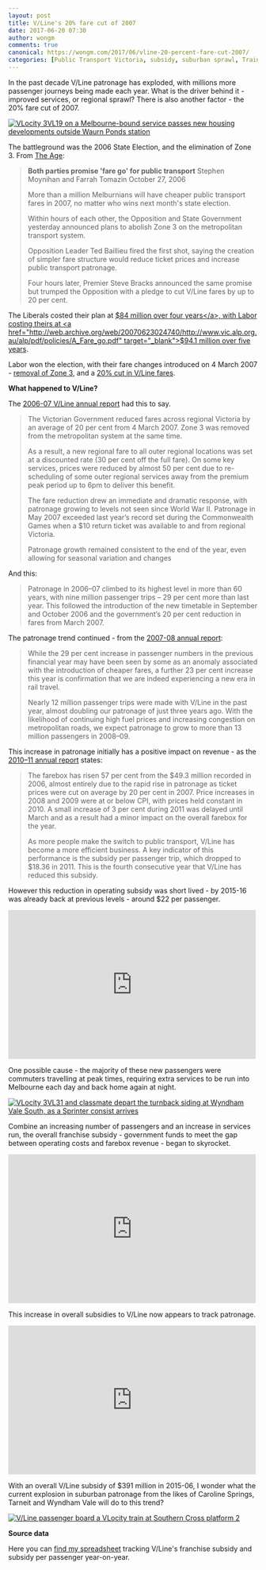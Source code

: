 ```yaml
---
layout: post
title: V/Line's 20% fare cut of 2007
date: 2017-06-20 07:30
author: wongm
comments: true
canonical: https://wongm.com/2017/06/vline-20-percent-fare-cut-2007/
categories: [Public Transport Victoria, subsidy, suburban sprawl, Trains, transport planning, V/Line]
---
```

In the past decade V/Line patronage has exploded, with millions more passenger journeys being made each year. What is the driver behind it - improved services, or regional sprawl? There is also another factor - the 20% fare cut of 2007.

<a href="http://railgallery.wongm.com/vline-geelong/F111_9467.jpg.html"><img src="http://railgallery.wongm.com/cache/vline-geelong/F111_9467_500.jpg" alt="VLocity 3VL19 on a Melbourne-bound service passes new housing developments outside Waurn Ponds station" /></a>

The battleground was the 2006 State Election, and the elimination of Zone 3. From <a href="http://www.theage.com.au/news/vicelection06news/both-parties-promise-fare-go-for-public-transport/2006/10/26/1161749253997.html" target="_blank">The Age</a>:

<blockquote><strong>Both parties promise 'fare go' for public transport</strong>
Stephen Moynihan and Farrah Tomazin
October 27, 2006

More than a million Melburnians will have cheaper public transport fares in 2007, no matter who wins next month's state election.

Within hours of each other, the Opposition and State Government yesterday announced plans to abolish Zone 3 on the metropolitan transport system.

Opposition Leader Ted Baillieu fired the first shot, saying the creation of simpler fare structure would reduce ticket prices and increase public transport patronage.

Four hours later, Premier Steve Bracks announced the same promise but trumped the Opposition with a pledge to cut V/Line fares by up to 20 per cent.</blockquote>

The Liberals costed their plan at <a href="http://web.archive.org/web/20070721225439/http://www.vic.liberal.org.au/documents/Zone%203.pdf" target="_blank">$84 million over four years</a>, with Labor costing theirs at <a href="http://web.archive.org/web/20070623024740/http://www.vic.alp.org.au/alp/pdf/policies/A_Fare_go.pdf" target="_blank">$94.1 million over five years</a>.

Labor won the election, with their fare changes introduced on 4 March 2007 - <a href="http://web.archive.org/web/20070303111209/http://www.metlinkmelbourne.com.au/news/media_releases/metropolitan_general/public_transport_now_has_just_two_zones" target="_blank">removal of Zone 3</a>, and a <a href="http://web.archive.org/web/20070306073302/http://www.viclink.com.au:80/fares_tickets/v_line_fares_tickets/your_fare_questions_answered" target="_blank">20% cut in V/Line fares</a>.

<strong>What happened to V/Line?</strong>

The <a href="https://corporate.vline.com.au/getattachment/6b0a5661-1bb5-4334-84ac-58b23579ea34/Annual-Report-2006-07" target="_blank">2006-07 V/Line annual report</a> had this to say.

<blockquote>The Victorian Government reduced fares across regional Victoria by an average of 20 per cent from 4 March 2007. Zone 3 was removed from the metropolitan system at the same time.

As a result, a new regional fare to all outer regional locations was set at a discounted rate (30 per cent off the full fare). On some key services, prices were reduced by almost 50 per cent due to re-scheduling of some outer regional services away from the premium peak period up to 6pm to deliver this benefit.

The fare reduction drew an immediate and dramatic response, with patronage growing to levels not seen since World War II. Patronage in May 2007 exceeded last year’s record set during the Commonwealth Games when a $10 return ticket was available to and from regional Victoria. 

Patronage growth remained consistent to the end of the year, even allowing for seasonal variation and changes</blockquote>

And this:

<blockquote>Patronage in 2006–07 climbed to its highest level in more than 60 years, with nine million passenger trips – 29 per cent more than last year. This followed the introduction of the new timetable in September and October 2006 and the government’s 20 per cent reduction in fares from March 2007.</blockquote>

The patronage trend continued - from the <a href="https://corporate.vline.com.au/getattachment/c3d2f1da-9549-4ea3-9bd9-64f7a1155a12/Annual-Report-2007-08" target="_blank">2007-08 annual report</a>:

<blockquote>While the 29 per cent increase in passenger numbers in the previous financial year may have been seen by some as an anomaly associated with the introduction of cheaper 
fares, a further 23 per cent increase this year is confirmation that we are indeed experiencing a new era in rail travel.

Nearly 12 million passenger trips were made with V/Line in the past year, almost doubling our patronage of just three years ago. With the likelihood of continuing high fuel prices and increasing congestion on metropolitan roads, we expect patronage to grow to more than 13 million passengers in 2008–09.</blockquote>

This increase in patronage initially has a positive impact on revenue - as the <a href="https://corporate.vline.com.au/getattachment/26b9646d-7aa5-4da5-a2f5-c2a252cba7c9/Annual-Report-2010-11" target="_blank">2010–11 annual report</a> states:

<blockquote>The farebox has risen 57 per cent from the $49.3 million recorded in 2006, almost entirely due to the rapid rise in patronage as ticket prices were cut on average by 20 per cent in 2007. Price increases in 2008 and 2009 were at or below CPI, with prices held constant in 2010. A small increase of 3 per cent during 2011 was delayed until March and as a result had a minor impact on the overall farebox for the year. 

As more people make the switch to public transport, V/Line has become a more efficient business. A key indicator of this performance is the subsidy per passenger trip, which dropped to $18.36 in 2011. This is the fourth consecutive year that V/Line has reduced this subsidy.</blockquote>

However this reduction in operating subsidy was short lived - by 2015-16 was already back at previous levels - around $22 per passenger.

<iframe width="500" height="300" seamless frameborder="0" scrolling="no" src="https://docs.google.com/spreadsheets/d/1rFWGZfjTmt6I_4cpZWscYu-heFOhfH2BX8nK7vLKEyw/pubchart?oid=1046480338&amp;format=interactive"></iframe>

One possible cause - the majority of these new passengers were commuters travelling at peak times, requiring extra services to be run into Melbourne each day and back home again at night.

<a href="http://railgallery.wongm.com/vline-regional-rail-link/F113_2282.jpg.html"><img src="http://railgallery.wongm.com/cache/vline-regional-rail-link/F113_2282_500.jpg" alt="VLocity 3VL31 and classmate depart the turnback siding at Wyndham Vale South, as a Sprinter consist arrives" /></a>

Combine an increasing number of passengers and an increase in services run, the overall franchise subsidy - government funds to meet the gap between operating costs and farebox revenue - began to skyrocket.

<iframe width="500" height="300" seamless frameborder="0" scrolling="no" src="https://docs.google.com/spreadsheets/d/1rFWGZfjTmt6I_4cpZWscYu-heFOhfH2BX8nK7vLKEyw/pubchart?oid=1919638891&amp;format=interactive"></iframe>

This increase in overall subsidies to V/Line now appears to track patronage.

<iframe width="500" height="300" seamless frameborder="0" scrolling="no" src="https://docs.google.com/spreadsheets/d/1rFWGZfjTmt6I_4cpZWscYu-heFOhfH2BX8nK7vLKEyw/pubchart?oid=904465988&amp;format=interactive"></iframe>

With an overall V/Line subsidy of $391 million in 2015-06, I wonder what the current explosion in suburban patronage from the likes of Caroline Springs, Tarneit and Wyndham Vale will do to this trend?

<a href="http://railgallery.wongm.com/vline-southern-cross/F119_6946.jpg.html"><img src="http://railgallery.wongm.com/cache/vline-southern-cross/F119_6946_500.jpg" alt="V/Line passenger board a VLocity train at Southern Cross platform 2" /></a>

<strong>Source data</strong>

Here you can <a href="https://docs.google.com/spreadsheets/d/1rFWGZfjTmt6I_4cpZWscYu-heFOhfH2BX8nK7vLKEyw/edit#gid=0" target="_blank">find my spreadsheet</a> tracking V/Line's franchise subsidy and subsidy per passenger year-on-year.
